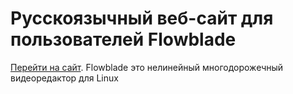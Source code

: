 # Русскоязычный веб-сайт для пользователей Flowblade
[Перейти на сайт](https://smolnp.github.io/flowblade/). 
Flowblade это нелинейный многодорожечный видеоредактор для Linux

